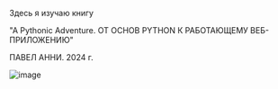 Здесь я изучаю книгу 

"A Pythonic Adventure. ОТ ОСНОВ PYTHON К РАБОТАЮЩЕМУ ВЕБ-ПРИЛОЖЕНИЮ"

ПАВЕЛ АННИ. 2024 г.

![image](https://github.com/user-attachments/assets/bca3bc48-413d-4c94-b797-c42afaa2316f)
